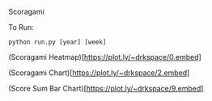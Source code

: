 Scoragami

To Run: 

	python run.py [year] [week]

(Scoragami Heatmap)[https://plot.ly/~drkspace/0.embed]

(Scoragami Chart)[https://plot.ly/~drkspace/2.embed]

(Score Sum Bar Chart)[https://plot.ly/~drkspace/9.embed]
